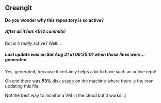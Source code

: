 ## Greengit

#### Do you wonder why this repository is so active?

##### After all it has 4810 commits!

But is it *really* active? Well...

##### Last update was on Sat Aug 31 at 06:25:01 when those lines were... generated

Yes, generated, because it certainly helps a lot to have such an active repo!

Oh and there was **53%** disk usage on the machine
where there is the cron updating this file.

Not the best way to monitor a VM in the cloud but it works! :)
